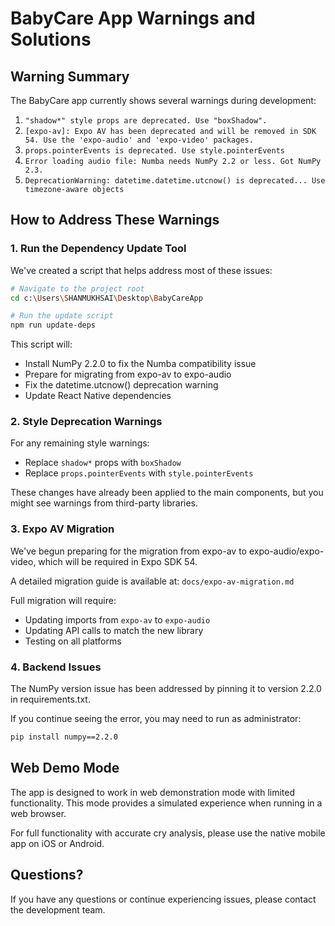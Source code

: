 # BabyCare App Warnings and Solutions

## Warning Summary

The BabyCare app currently shows several warnings during development:

1. `"shadow*" style props are deprecated. Use "boxShadow".`
2. `[expo-av]: Expo AV has been deprecated and will be removed in SDK 54. Use the 'expo-audio' and 'expo-video' packages.`
3. `props.pointerEvents is deprecated. Use style.pointerEvents`
4. `Error loading audio file: Numba needs NumPy 2.2 or less. Got NumPy 2.3.`
5. `DeprecationWarning: datetime.datetime.utcnow() is deprecated... Use timezone-aware objects`

## How to Address These Warnings

### 1. Run the Dependency Update Tool

We've created a script that helps address most of these issues:

```bash
# Navigate to the project root
cd c:\Users\SHANMUKHSAI\Desktop\BabyCareApp

# Run the update script
npm run update-deps
```

This script will:
- Install NumPy 2.2.0 to fix the Numba compatibility issue
- Prepare for migrating from expo-av to expo-audio
- Fix the datetime.utcnow() deprecation warning
- Update React Native dependencies

### 2. Style Deprecation Warnings

For any remaining style warnings:

- Replace `shadow*` props with `boxShadow`
- Replace `props.pointerEvents` with `style.pointerEvents`

These changes have already been applied to the main components, but you might see warnings from third-party libraries.

### 3. Expo AV Migration

We've begun preparing for the migration from expo-av to expo-audio/expo-video, which will be required in Expo SDK 54.

A detailed migration guide is available at: `docs/expo-av-migration.md`

Full migration will require:
- Updating imports from `expo-av` to `expo-audio`
- Updating API calls to match the new library
- Testing on all platforms

### 4. Backend Issues

The NumPy version issue has been addressed by pinning it to version 2.2.0 in requirements.txt.

If you continue seeing the error, you may need to run as administrator:

```bash
pip install numpy==2.2.0
```

## Web Demo Mode

The app is designed to work in web demonstration mode with limited functionality.
This mode provides a simulated experience when running in a web browser.

For full functionality with accurate cry analysis, please use the native mobile app on iOS or Android.

## Questions?

If you have any questions or continue experiencing issues, please contact the development team.
